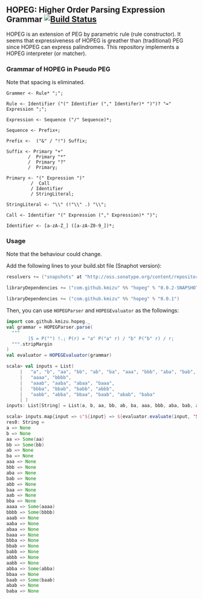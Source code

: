 ## HOPEG: Higher Order Parsing Expression Grammar [![Build Status](https://travis-ci.org/kmizu/hopeg.png?branch=master)](https://travis-ci.org/kmizu/hopeg)

HOPEG is an extension of PEG by parametric rule (rule constructor).  It seems that expressiveness of HOPEG
is greather than (traditional) PEG since HOPEG can express palindromes.  This repository implements a HOPEG
interpreter (or matcher).

### Grammar of HOPEG in Pseudo PEG

Note that spacing is eliminated.

    Grammer <- Rule* ";";
    
    Rule <- Identifier ("(" Identifier ("," Identifer)* ")")? "=" Expression ";";
    
    Expression <- Sequence ("/" Sequence)*;
    
    Sequence <- Prefix+;
    
    Prefix <-  ("&" / "!") Suffix;
    
    Suffix <- Primary "+"
            /  Primary "*"
            /  Primary "?"
            /  Primary;
    
    Primary <- "(" Expression ")"
             /  Call
             / Identifier
             / StringLiteral;
    
    StringLiteral <- "\\" (!"\\" .) "\\";
    
    Call <- Identifier "(" Expression ("," Expression)* ")";
    
    Identifier <- [a-zA-Z_] ([a-zA-Z0-9_])*;
    
### Usage

Note that the behaviour could change.

Add the following lines to your build.sbt file (Snaphot version):

```scala
resolvers += ("snapshots" at "http://oss.sonatype.org/content/repositories/snapshots")

libraryDependencies += ("com.github.kmizu" %% "hopeg" % "0.0.2-SNAPSHOT")
```

```scala
libraryDependencies += ("com.github.kmizu" %% "hopeg" % "0.0.1")
```

Then, you can use `HOPEGParser` and `HOPEGEvaluator` as the followings:

```scala
import com.github.kmizu.hopeg._
val grammar = HOPEGParser.parse(
  """
        |S = P("") !.; P(r) = "a" P("a" r) / "b" P("b" r) / r;
  """.stripMargin
)
val evaluator = HOPEGEvaluator(grammar)
```

```scala
scala> val inputs = List(
     |   "a", "b", "aa", "bb", "ab", "ba", "aaa", "bbb", "aba", "bab", "abb", "baa", "aab", "bba",
     |   "aaaa", "bbbb", 
     |   "aaab", "aaba", "abaa", "baaa",
     |   "bbba", "bbab", "babb", "abbb",
     |   "aabb", "abba", "bbaa", "baab", "abab", "baba"
     | )
inputs: List[String] = List(a, b, aa, bb, ab, ba, aaa, bbb, aba, bab, abb, baa, aab, bba, aaaa, bbbb, aaab, aaba, abaa, baaa, bbba, bbab, babb, abbb, aabb, abba, bbaa, baab, abab, baba)

scala> inputs.map{input => s"${input} => ${evaluator.evaluate(input, 'S)}"}.mkString("\n")
res0: String =
a => None
b => None
aa => Some(aa)
bb => Some(bb)
ab => None
ba => None
aaa => None
bbb => None
aba => None
bab => None
abb => None
baa => None
aab => None
bba => None
aaaa => Some(aaaa)
bbbb => Some(bbbb)
aaab => None
aaba => None
abaa => None
baaa => None
bbba => None
bbab => None
babb => None
abbb => None
aabb => None
abba => Some(abba)
bbaa => None
baab => Some(baab)
abab => None
baba => None
```
